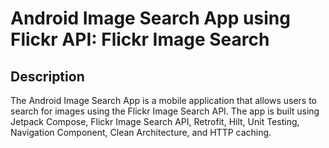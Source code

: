 # Android Image Search App using Flickr API: Flickr Image Search

## Description

The Android Image Search App is a mobile application that allows users to search for images using the Flickr Image Search API. The app is built using Jetpack Compose, Flickr Image Search API, Retrofit, Hilt, Unit Testing, Navigation Component, Clean Architecture, and HTTP caching.

